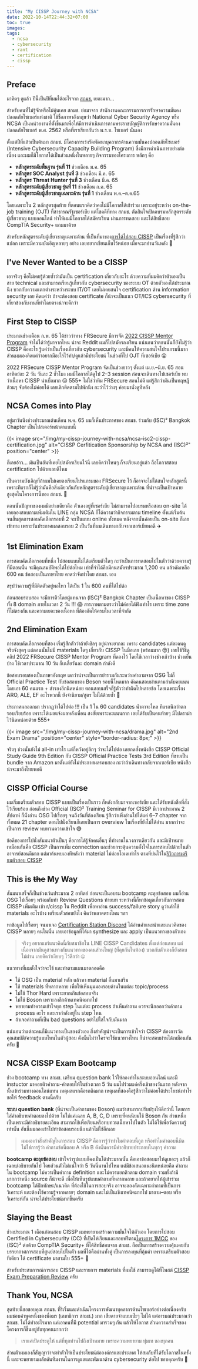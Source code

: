 ```yaml
---
title: "My CISSP Journey with NCSA"
date: 2022-10-14T22:44:32+07:00
toc: true
images:
tags:
  - ncsa
  - cybersecurity
  - rant
  - certification
  - cissp
---
```


## Preface

มาคิดๆ ดูแล้ว ปีนี้เป็นปีที่ผมได้อะไรจาก [สกมช.](https://ncsa.or.th/) เยอะมาก&hellip;

สำหรับคนที่ไม่รู้จักหรือไม่คุ้นเคย สกมช. ย่อมาจาก สำนักงานคณะกรรมการการรักษาความมั่นคงปลอดภัยไซเบอร์แห่งชาติ ใช้ชื่อภาษาอังกฤษว่า National Cyber Security Agency หรือ NCSA เป็นหน่วยงานที่ตั้งขึ้นมาเพื่อให้มีการดำเนินการตามพระราชบัญญัติการรักษาความมั่นคงปลอดภัยไซเบอร์ พ.ศ. 2562 หรือที่เราเรียกกันว่า พ.ร.บ. ไซเบอร์ นั่นเอง

ตั้งแต่ปีที่แล้วเป็นต้นมา สกมช. มีโครงการเร่งรัดพัฒนาบุคลากรด้านความมั่นคงปลอดภัยไซเบอร์ (Intensive Cybersecurity Capacity Building Program) ซึ่งมีการดำเนินการอย่างต่อเนื่อง และผมก็มีโอกาสได้เป็นส่วนหนึ่งในหลายๆ กิจกรรมของโครงการ หลักๆ คือ

* **หลักสูตรระดับพื้นฐาน รุ่นที่ 11** ช่วงเดือน ม.ค. 65
* **หลักสูตร SOC Analyst รุ่นที่ 3** ช่วงเดือน มี.ค. 65
* **หลักสูตร Threat Hunter รุ่นที่ 3** ช่วงเดือน มี.ค. 65
* **หลักสูตรระดับผู้เชี่ยวชาญ รุ่นที่ 11** ช่วงเดือน ก.ค. 65
* **หลักสูตรระดับผู้เชี่ยวชาญเฉพาะด้าน รุ่นที่ 1** ช่วงเดือน พ.ค.–ต.ค.65

โดยเฉพาะใน 2 หลักสูตรสุดท้าย ที่ตอนแรกคิดว่าคงไม่มีโอกาสได้เข้าร่วม เพราะอยู่ระหว่าง on-the-job training (OJT) ที่สาธารณรัฐเซอร์เบีย แต่โชคดีที่ทาง สกมช. ตัดสินใจเปิดอบรมหลักสูตรระดับผู้เชี่ยวชาญ แบบออนไลน์ ทำให้ผมมีโอกาสได้สมัครเรียน ผ่านการทดสอบ และได้สิทธิ์สอบ CompTIA Security+ แถมมาด้วย

สำหรับหลักสูตรระดับผู้เชี่ยวชาญเฉพาะด้าน ที่เป็นที่มาของ[การได้ไปสอบ CISSP](/posts/cissp-exam-preparation-review/) เป็นเรื่องที่รู้สึกว่าแปลก เพราะมีความบังเอิญหลายๆ อย่าง เลยอยากเขียนเก็บไว้หน่อย เผื่อจะมาอ่านวันหลัง 🧐

## I've Never Wanted to be a CISSP

เอาจริงๆ คือไม่เคยรู้ด้วยซ้ำว่ามันเป็น certification เกี่ยวกับอะไร ด้วยความที่ผมคิดว่าตัวเองเป็นสาย technical และสามารถเรียนรู้เกี่ยวกับ cybersecurity ของระบบ OT ด้วยตัวเองได้ประมาณนึง บวกกับความแตกต่างระหว่างระบบ IT/OT เลยไม่เคยสนใจ certification ด้าน information security เลย คิดแค่ว่า ถ้าจะต้องสอบ certificate ก็น่าจะเป็นแนว OT/ICS cybersecurity ที่เกี่ยวข้องกับงานที่ทำโดยตรงน่าจะดีกว่า

## First Step to CISSP

ประมาณช่วงเดือน ก.พ. 65 ได้ข่าวว่าทาง FRSecure มีการจัด [2022 CISSP Mentor Program](https://frsecure.com/cissp-mentor-program/) จำไม่ได้ว่ารู้มาจากไหน น่าจะ Reddit ผมก็ไปสมัครลงเรียน แน่นอนว่าตอนนั้นก็ยังไม่รู้ว่า CISSP คืออะไร รู้แค่ว่าเป็นเรื่องเกี่ยวกับ cybersecurity และมีคนให้ความสนใจโปรแกรมนี้มาก ส่วนผมเองคิดแค่ว่าอยากมีอะไรไว้ทำ/ดูแล้วมีประโยชน์ ในช่วงที่ไป OJT ที่เซอร์เบีย 😝

2022 FRSecure CISSP Mentor Program จัดเป็นช่วงยาวๆ ตั้งแต่ เม.ย.–มิ.ย. 65 สอนอาทิตย์ละ 2 วัน วันละ 2 ชั่วโมง ผมมีโอกาสได้ดูไป 2–3 session ก่อนจะเดินทางไปเซอร์เบีย พบว่าเนื้อหา CISSP น่าเบื่อมาก 😑 555+ ไม่ใช่ว่าทีม FRSecure สอนไม่ดี แต่รู้สึกว่ามันเป็นทฤษฎีล้วนๆ จับต้องไม่ค่อยได้ เลยเลิกติดตามไปพักนึง กะว่าไว้ว่างๆ ค่อยมานั่งดูทีหลัง

## NCSA Comes into Play

อยู่มาวันนึงช่วงประมาณต้นเดือน พ.ค. 65 ผมก็เห็นประกาศของ สกมช. ร่วมกับ (ISC)² Bangkok Chapter เป็นโปสเตอร์หน้าตาแบบนี้

{{< image src="/img/my-cissp-journey-with-ncsa/ncsa-isc2-cissp-certification.jpg" alt="CISSP Cerfitication Sponsorship by NCSA and (ISC)²" position="center" >}}

ก็เลยอ้าว&hellip; มันเป็นอันที่เคยไปสมัครเรียนไว้นี่ เลยคิดว่าไหนๆ ก็จะเรียนอยู่แล้ว ถือโอกาสสอบ certification ไปด้วยเลยดีไหม 

เป็นความบังเอิญที่ถ้าผมไม่เคยลงเรียนโปรแกรมของ FRSecure ไว้ ก็อาจจะไม่ได้สนใจหลักสูตรนี้ เพราะทีแรกก็ไม่รู้ว่ามันคือสิ่งเดียวกันกับหลักสูตรระดับผู้เชี่ยวชาญเฉพาะด้าน ที่น่าจะเป็นเป้าหมายสูงสุดในโครงการนี้ของ สกมช. 🤔

ตอนนั้นปัญหาของผมมีอย่างเดียวคือ ตัวเองอยู่ที่เซอร์เบีย ไม่สามารถไปอบรมหรือสอบ on-site ได้ เลยลองสอบถามเพิ่มเติมใน LINE กลุ่ม NCSA ก็ได้ความว่ากิจกรรมตาม timeline ตั้งแต่เริ่มต้น จนสิ้นสุดการสอบคัดเลือกรอบที่ 2 จะเป็นแบบ online ทั้งหมด หลังจากนั้นค่อยเป็น on-site ก็เลยเข้าทาง เพราะวันประกาศผลสอบรอบ 2 เป็นวันที่ผมเดินทางกลับจากเซอร์เบียพอดี ✈️

## 1st Elimination Exam

การสอบคัดเลือกรอบที่หนึ่ง ไปสอบแบบไม่ได้เตรียมตัวใดๆ กะว่าเป็นการทดสอบไปในตัวว่าด้วยความรู้ที่มีตอนนั้น จะมีคุณสมบัติพอได้ไปต่อไหม เท่าที่จำได้คือมีคนสมัครประมาณ 1,200 คน แล้วคัดเหลือ 600 คน ข้อสอบเป็นภาษาไทย คาดว่าจัดทำโดย สกมช. เอง

สรุปว่าความรู้ที่มีติดตัวอยู่พอไหว ได้เป็น 1 ใน 600 คนที่ได้ไปต่อ

ก่อนสอบรอบสอง จะมีการติวโดยผู้แทนจาก (ISC)² Bangkok Chapter เป็นเนื้อหาของ CISSP ทั้ง 8 domain ภายในเวลา 2 วัน !!! 😱 สารภาพตามตรงว่าไม่ค่อยได้ฟังเท่าไร เพราะ time zone ที่ไม่ตรงกัน และความเยอะของเนื้อหา ที่ต้องอัดให้ครบในเวลาที่จำกัด

## 2nd Elimination Exam

การสอบคัดเลือกรอบที่สอง เริ่มรู้สึกตัวว่าถ้ายังชิลๆ อยู่น่าจะยากละ เพราะ candidates แต่ละคนดูจริงจังสุดๆ แต่ตอนนั้นไม่มี materials ใดๆ เกี่ยวกับ CISSP ในมือเลย (พร้อมมาก 😒) เลยใช้วิธีดูคลิป 2022 FRSecure CISSP Mentor Program ที่ดองไว้ โดยใช้เวลาว่างช่วงเช้าบ้าง ช่วงเย็นบ้าง ใช้เวลาประมาณ 10 วัน ก็เฉลี่ยวันละ domain กำลังดี

ข้อสอบรอบสองเป็นภาษาอังกฤษ เดาว่าน่าจะเป็นการยำรวมกันระหว่างคำถามจาก OSG ไม่ก็ Official Practice Test กับข้อสอบของ Boson รอบนี้โหดมาก คัดคนสอบผ่านตามลำดับคะแนน โดยเอา 60 คนแรก + สำรองอีกนิดหน่อย ตอนสอบเสร็จก็รู้ตัวว่าทำผิดไปหลายข้อ โดยเฉพาะเรื่อง ARO, ALE, EF อะไรพวกนี้ ยังจำนิยาม/สูตร ไม่ได้ด้วยซ้ำ 🤣

ประกาศผลออกมา ปรากฏว่าได้ไปต่อ !!! เป็น 1 ใน 60 candidates น้ำตาจะไหล ทีแรกนึกว่าตกรอบเรียบร้อย เพราะได้เมลแจ้งผลหลังเพื่อน สงสัยเพราะคะแนนกาก เลยได้รับเป็นคนท้ายๆ มีไปดราม่าไว้นิดหน่อยด้วย 555+

{{< image src="/img/my-cissp-journey-with-ncsa/drama.jpg" alt="2nd Exam Drama" position="center" style="border-radius: 8px;" >}}

จริงๆ ช่วงนั้นยังไม่ all-in เท่าไร แต่ก็หวังอยู่ลึกๆ ว่าจะได้ไปต่อ เลยกดสั่งหนังสือ CISSP Official Study Guide 9th Edition กับ CISSP Official Practice Tests 3rd Edition ที่ขายเป็น bundle จาก Amazon มาตั้งแต่ยังไม่ประกาศผลรอบสอง กะว่าถ้าเดินทางกลับจากเซอร์เบีย หนังสือน่าจะมาถึงไทยพอดี

## CISSP Official Course

ผมเริ่มเตรียมตัวสอบ CISSP แบบเป็นเรื่องเป็นราว ก็หลังกลับมาจากเซอร์เบีย และได้รับหนังสือที่สั่งไว้เรียบร้อย ก่อนถึงช่วง Official (ISC)² Training Seminar for CISSP มีเวลาประมาณ 2 สัปดาห์ ก็นั่งอ่าน OSG ไปเรื่อยๆ จนถึงวันที่ต้องเรียน รู้สึกว่าเพิ่งอ่านไปได้แค่ 6–7 chapter จากทั้งหมด 21 chapter ตอนไปนั่งเรียนก็เลยเป็นการ overview ในเรื่องที่ยังไม่ได้อ่าน มากกว่าจะเป็นการ review ทบทวนความเข้าใจ 😅

ข้อดีของการไปนั่งสัมมนาตัวเป็นๆ คือการได้รู้จักคนอื่นๆ ที่ทำงานในวงการเดียวกัน และมีเป้าหมายเหมือนกันคือ CISSP เป็นการเพิ่ม connection และช่วยกระตุ้นความตั้งใจในการสอบไปด้วยในตัว อาจารย์สอนดีมาก แต่มาค้นพบเองทีหลังว่า material ไม่ค่อยโอเคเท่าไร ตามที่บ่นไว้ใน[รีวิวการเตรียมตัวสอบ CISSP](/posts/cissp-exam-preparation-review/#cissp-official-isc-student-guide-6th-edition)

## This is&nbsp;<strike>the</strike>&nbsp;My Way

สัมมนาเสร็จก็เป็นช่วงเว้นประมาณ 2 อาทิตย์ ก่อนจะเป็นอบรม bootcamp ตะลุยข้อสอบ ผมก็อ่าน OSG ไปเรื่อยๆ พร้อมกับทำ Review Questions ท้ายบท ระหว่างนี้ก็หาข้อมูลเกี่ยวกับการสอบ CISSP เพิ่มเติม เข้า r/cissp ใน Reddit เพื่อหาอ่าน success/failure story ดูว่าเค้าใช้ materials อะไรบ้าง เตรียมตัวสอบยังไง คิดว่าพลาดตรงไหน ฯลฯ 

หาข้อมูลไปเรื่อยๆ จนมาเจอ [Certification Station Discord](/posts/cissp-exam-preparation-review/#certification-station-discord) ได้อ่านคำแนะนำและแนวคิดของ CISSP หลายๆ คนในนั้น เลยเอาข้อมูลที่ได้มา synthesize และ apply เป็นแนวทางของตัวเอง

> จริงๆ อยากแชร์แนวคิดนี้กับสมาชิกใน LINE CISSP Candidates ตั้งแต่ก่อนสอบ แต่เนื่องจากมันดูสวนทางกับแนวทางของคนส่วนใหญ่ (ที่คุยกันในห้อง) บวกกับตัวเองก็ยังสอบไม่ผ่าน เลยคิดว่าเงียบๆ ไว้ดีกว่า 🤐

แนวทางที่ผมตั้งใจว่าจะใช้ และทำตามแผนมาตลอดคือ

* ใช้ OSG เป็น material หลัก แล้วหา material อื่นมาเสริม
* ใช้ materials ที่หลากหลาย เพื่อให้เห็นมุมมองรอบด้านในแต่ละ topic/process
* ไม่ใช้ Thor Hard เพราะยากเกินข้อสอบจริง
* ไม่ใช้ Boson เพราะลงลึกด้านเทคนิคมากไป
* พยายามทำความเข้าใจทุก step ในแต่ละ process ถ้าเห็นคำถาม ควรจะนึกออกว่าเค้าถาม process อะไร และเรากำลังอยู่ใน step ไหน
* ถ้าเจอคำถามที่เป็น bad questions อย่าไปใส่ใจกับมันมาก

แน่นอนว่าแต่ละคนก็มีแนวทางเป็นของตัวเอง สิ่งสำคัญน่าจะเป็นการเข้าใจว่า CISSP ต้องการวัดคุณสมบัติ/ความรู้แบบไหนในตัวผู้สอบ ดังนั้นไม่ว่าใครจะใช้แนวทางไหน ก็น่าจะสอบผ่านได้เหมือนกันครับ 💯

## NCSA CISSP Exam Bootcamp

ช่วง bootcamp ทาง สกมช. เตรียม question bank ไว้ให้ลองทำในระบบออนไลน์ และมี instuctor มาคอยติวคำถาม-คำตอบให้ในช่วงเวลา 5 วัน ผมไปร่วมแค่ครึ่งเช้าของวันแรก หลังจากนั้นเข้าร่วมทางออนไลน์แทน เหตุผลแรกคือรถติดมาก เหตุผลที่สองคือรู้สึกว่าไม่ค่อยได้ประโยชน์เท่าไร ขอให้ feedback ตามนี้ครับ

**ระบบ question bank** (ที่น่าจะเป็นคำถามของ Boson) ผมว่าสามารถปรับปรุงให้ดีกว่านี้ โดยการใส่คำอธิบายคำตอบลงไปด้วย ไม่ใช่แค่เฉลย A, B, C, D เพราะที่คนนิยมใช้ Boson กัน ส่วนหนึ่งเป็นเพราะมีคำอธิบายละเอียด สามารถใช้เพื่อเรียนหรือทบทวนเนื้อหาไปในตัว ไม่ได้ใช้เพื่อวัดความรู้เท่านั้น อันนี้ผมลองเข้าไปทำข้อสอบรอบนึง แล้วไม่ใช้อีกเลย

> ผมมองว่าสิ่งสำคัญในการสอบ CISSP คือการรู้ว่าทำไมคำตอบนี้ถูก หรือทำไมคำตอบนี้ผิด ไม่ใช่การรู้ว่า คำถามข้อนี้ตอบ A หรือ B ดังนั้นควรมีคำอธิบายประกอบในทุกๆ คำถาม

**bootcamp ตะลุยข้อสอบ** เข้าใจว่ารูปแบบก็คงเป็นได้ประมาณนั้น คือเอาข้อสอบมาให้ดูเยอะๆ แล้วก็เฉลย/อธิบายกันไป โดยส่วนตัวไม่แน่ใจว่า 5 วันนี่นานไปไหม แต่มีข้อเสนอแนะนิดหน่อยคือ คำถามใน bootcamp ไม่ควรเป็นคำถาม definition และไม่ควรแยกติวตาม domain รวมทั้งถ้ามีมากกว่าหนึ่ง source ก็น่าจะดี เพื่อให้เห็นรูปแบบคำถามที่หลากหลาย และถ้าอยากให้ผู้เข้าร่วม bootcamp ได้ฝึกทักษะ/แนวคิด ที่ต้องใช้ในการสอบจริง อาจจะลองคัดเฉพาะคำถามที่เป็นการวิเคราะห์ และต้องใช้ความรู้จากหลายๆ domain และไม่เป็นเชิงเทคนิคมากไป มาถาม–ตอบ หรือวิเคราะห์กัน น่าจะได้ประโยชน์มากขึ้นครับ

## Slaying the Beast

ช่วงประมาณ 1 เดือนก่อนสอบ CISSP ผมพยายามสร้างความมั่นใจให้ตัวเอง โดยการไปสอบ Certified in Cybersecurity (CC) ที่เปิดให้เรียนและสอบฟรีตาม[โครงการ 1MCC](https://www.isc2.org/landing/1MCC) ของ (ISC)² ต่อด้วย CompTIA Security+ ที่ได้สิทธิ์สอบจาก สกมช. ถือเป็นการสร้างความคุ้นเคยกับบรรยากาศการสอบที่ศูนย์สอบไปในตัว ผลที่ได้คือผ่านทั้งคู่ เป็นการลงทุนที่คุ้มค่า เพราะเตรียมตัวสอบทีเดียว ได้ certificate มาสามใบ 555+ 🤪

สำหรับประสบการณ์การสอบ CISSP และรายการ materials ที่ผมใช้ สามารถดูได้ที่โพสต์ [CISSP Exam Preparation Review](/posts/cissp-exam-preparation-review/) ครับ 

## Thank You, NCSA

สุดท้ายนี้ขอขอบคุณ สกมช. ที่ริเริ่มและดำเนินโครงการพัฒนาบุคลากรด้านไซเบอร์อย่างต่อเนื่องครับ ผมชอบคำพูดหนึ่งของพี่อมร (เลขาธิการ สกมช.) มาก เสียดายจำแบบเป๊ะๆ ไม่ได้ แต่อารมณ์ประมาณว่า สกมช. ไม่ได้ทำอะไรมาก แค่เอาคนที่มี potential มารวมๆ กัน แล้วให้โอกาส ส่วนความสำเร็จของโครงการก็ขึ้นอยู่กับทุกคนมากกว่า

> เราแค่เปิดประตูให้ แต่ที่ทุกท่านไปถึงเป้าหมาย เพราะความพยายาม ทุ่มเท ของทุกคน

ส่วนตัวผมเองก็สัญญาว่าจะทำตัวให้เป็นประโยชน์ต่อองค์กรและประเทศ ให้สมกับที่ได้รับโอกาสในครั้งนี้ และจะพยายามผลักดันทีมงานในการดูแลและพัฒนาด้าน cybersecurity ต่อไป ขอบคุณครับ 🙂
